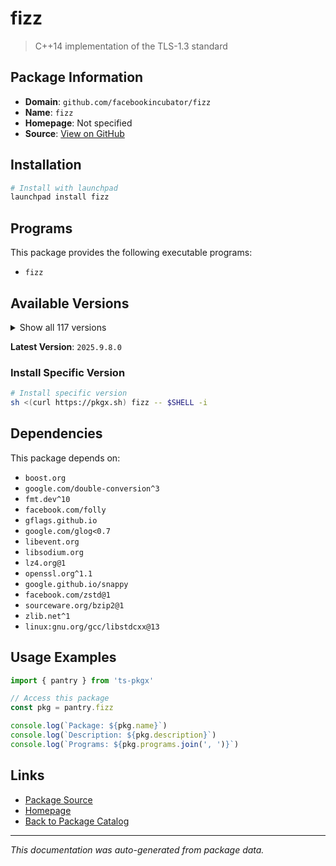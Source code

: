 # fizz

> C++14 implementation of the TLS-1.3 standard

## Package Information

- **Domain**: `github.com/facebookincubator/fizz`
- **Name**: `fizz`
- **Homepage**: Not specified
- **Source**: [View on GitHub](https://github.com/pkgxdev/pantry/tree/main/projects/github.com/facebookincubator/fizz/package.yml)

## Installation

```bash
# Install with launchpad
launchpad install fizz
```

## Programs

This package provides the following executable programs:

- `fizz`

## Available Versions

<details>
<summary>Show all 117 versions</summary>

- `2025.9.8.0`, `2025.9.22.0`, `2025.9.15.0`, `2025.9.1.0`, `2025.8.4.0`
- `2025.8.25.0`, `2025.8.18.0`, `2025.8.11.0`, `2025.7.7.0`, `2025.7.28.0`
- `2025.7.21.0`, `2025.7.14.0`, `2025.6.9.0`, `2025.6.30.0`, `2025.6.23.0`
- `2025.6.2.0`, `2025.6.16.0`, `2025.5.5.0`, `2025.5.26.0`, `2025.5.19.0`
- `2025.5.12.0`, `2025.4.7.0`, `2025.4.28.0`, `2025.4.21.0`, `2025.4.14.0`
- `2025.3.31.0`, `2025.3.3.0`, `2025.3.24.0`, `2025.3.17.0`, `2025.3.10.0`
- `2025.2.3.0`, `2025.2.17.0`, `2025.2.10.0`, `2025.1.6.0`, `2025.1.27.0`
- `2025.1.20.0`, `2025.1.13.0`, `2024.9.30.0`, `2024.9.23.0`, `2024.9.2.0`
- `2024.9.16.0`, `2024.8.5.0`, `2024.8.26.0`, `2024.8.19.0`, `2024.8.12.0`
- `2024.7.8.0`, `2024.7.29.0`, `2024.7.22.0`, `2024.7.15.0`, `2024.7.1.0`
- `2024.6.24.0`, `2024.6.17.0`, `2024.6.10.0`, `2024.5.27.0`, `2024.5.20.0`
- `2024.5.13.0`, `2024.4.8.0`, `2024.4.29.0`, `2024.4.22.0`, `2024.4.15.0`
- `2024.4.1.0`, `2024.3.4.0`, `2024.3.25.0`, `2024.3.18.0`, `2024.3.11.0`
- `2024.2.5.0`, `2024.2.26.0`, `2024.2.19.0`, `2024.2.12.0`, `2024.12.9.0`
- `2024.12.30.0`, `2024.12.23.0`, `2024.12.2.0`, `2024.12.16.0`, `2024.11.4.0`
- `2024.11.25.0`, `2024.11.18.0`, `2024.11.11.0`, `2024.10.7.0`, `2024.10.28.0`
- `2024.10.21.0`, `2024.10.14.0`, `2024.1.8.0`, `2024.1.29.0`, `2024.1.22.0`
- `2024.1.15.0`, `2024.1.1.0`, `2023.9.4.0`, `2023.9.25.0`, `2023.9.18.0`
- `2023.9.11.0`, `2023.8.28.0`, `2023.8.14.0`, `2023.7.3.0`, `2023.7.24.0`
- `2023.7.17.0`, `2023.7.10.0`, `2023.6.8.0`, `2023.6.26.0`, `2023.6.19.0`
- `2023.5.8.0`, `2023.5.22.0`, `2023.5.15.0`, `2023.5.1.0`, `2023.12.4.0`
- `2023.12.25.0`, `2023.12.18.0`, `2023.12.11.0`, `2023.11.6.0`, `2023.11.27.0`
- `2023.11.20.0`, `2023.11.13.0`, `2023.10.9.0`, `2023.10.30.0`, `2023.10.23.0`
- `2023.10.2.0`, `2023.10.16.0`

</details>

**Latest Version**: `2025.9.8.0`

### Install Specific Version

```bash
# Install specific version
sh <(curl https://pkgx.sh) fizz -- $SHELL -i
```

## Dependencies

This package depends on:

- `boost.org`
- `google.com/double-conversion^3`
- `fmt.dev^10`
- `facebook.com/folly`
- `gflags.github.io`
- `google.com/glog<0.7`
- `libevent.org`
- `libsodium.org`
- `lz4.org@1`
- `openssl.org^1.1`
- `google.github.io/snappy`
- `facebook.com/zstd@1`
- `sourceware.org/bzip2@1`
- `zlib.net^1`
- `linux:gnu.org/gcc/libstdcxx@13`

## Usage Examples

```typescript
import { pantry } from 'ts-pkgx'

// Access this package
const pkg = pantry.fizz

console.log(`Package: ${pkg.name}`)
console.log(`Description: ${pkg.description}`)
console.log(`Programs: ${pkg.programs.join(', ')}`)
```

## Links

- [Package Source](https://github.com/pkgxdev/pantry/tree/main/projects/github.com/facebookincubator/fizz/package.yml)
- [Homepage](#)
- [Back to Package Catalog](../../../package-catalog.md)

---

*This documentation was auto-generated from package data.*
